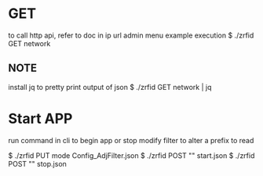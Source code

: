 
# GET 
to call http api, refer to doc in ip url admin menu
example execution 
$ ./zrfid GET network 

## NOTE 
install jq to pretty print output of json
$ ./zrfid GET network | jq

# Start APP 
run command in cli to begin app or stop
modify filter to alter a prefix to read

$ ./zrfid PUT mode Config_AdjFilter.json
$ ./zrfid POST "" start.json 
$ ./zrfid POST "" stop.json 


